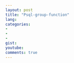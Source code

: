 ```yaml
---
layout: post
title: "Psql-group-function"
lang: 
categories:
- 
- 
- 
gist: 
youtube: 
comments: true
---
```


